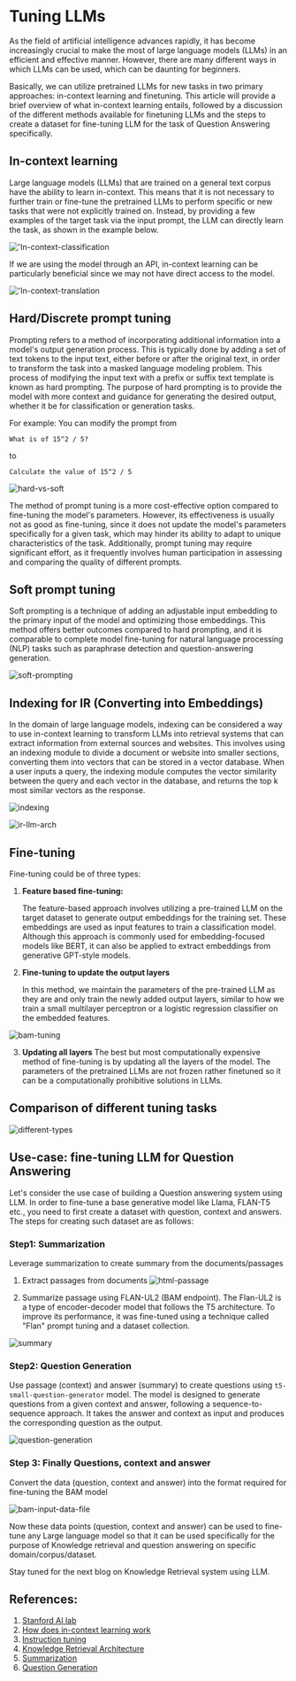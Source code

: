 # Tuning LLMs

As the field of artificial intelligence advances rapidly, it has become increasingly crucial to make the most of large language models (LLMs) in an efficient and effective manner. However, there are many different ways in which LLMs can be used, which can be daunting for beginners.

Basically, we can utilize pretrained LLMs for new tasks in two primary approaches: in-context learning and finetuning. This article will provide a brief overview of what in-context learning entails, followed by a discussion of the different methods available for finetuning LLMs and the steps to create a dataset for fine-tuning LLM for the task of Question Answering specifically.

## In-context learning
Large language models (LLMs) that are trained on a general text corpus have the ability to learn in-context. This means that it is not necessary to further train or fine-tune the pretrained LLMs to perform specific or new tasks that were not explicitly trained on. Instead, by providing a few examples of the target task via the input prompt, the LLM can directly learn the task, as shown in the example below.

!['In-context-classification](/assets/img/2023-05-02-Fine-tuning-LLMs/In-context-sentiment-classification.png)

If we are using the model through an API, in-context learning can be particularly beneficial since we may not have direct access to the model.

!['In-context-translation](/assets/img/2023-05-02-Fine-tuning-LLMs/In-context-translation.png)

## Hard/Discrete prompt tuning

Prompting refers to a method of incorporating additional information into a model's output generation process. This is typically done by adding a set of text tokens to the input text, either before or after the original text, in order to transform the task into a masked language modeling problem. This process of modifying the input text with a prefix or suffix text template is known as hard prompting. The purpose of hard prompting is to provide the model with more context and guidance for generating the desired output, whether it be for classification or generation tasks.

For example: You can modify the prompt from

```
What is of 15^2 / 5?
```

to 
```
Calculate the value of 15^2 / 5
```

![hard-vs-soft](/assets/img/2023-05-02-Fine-tuning-LLMs/hard-vs-soft.png)

The method of prompt tuning is a more cost-effective option compared to fine-tuning the model's parameters. However, its effectiveness is usually not as good as fine-tuning, since it does not update the model's parameters specifically for a given task, which may hinder its ability to adapt to unique characteristics of the task. Additionally, prompt tuning may require significant effort, as it frequently involves human participation in assessing and comparing the quality of different prompts.

## Soft prompt tuning
Soft prompting is a technique of adding an adjustable input embedding to the primary input of the model and optimizing those embeddings. This method offers better outcomes compared to hard prompting, and it is comparable to complete model fine-tuning for natural language processing (NLP) tasks such as paraphrase detection and question-answering generation.

![soft-prompting](/assets/img/2023-05-02-Fine-tuning-LLMs/soft-prompting.png)


## Indexing for IR (Converting into Embeddings)

In the domain of large language models, indexing can be considered a way to use in-context learning to transform LLMs into retrieval systems that can extract information from external sources and websites. This involves using an indexing module to divide a document or website into smaller sections, converting them into vectors that can be stored in a vector database. When a user inputs a query, the indexing module computes the vector similarity between the query and each vector in the database, and returns the top k most similar vectors as the response.

![indexing](/assets/img/2023-05-02-Fine-tuning-LLMs/indexing.png)

![ir-llm-arch](/assets/img/2023-05-02-Fine-tuning-LLMs/ir-llm-arch.png)

## Fine-tuning

Fine-tuning could be of three types:
1. **Feature based fine-tuning:**

    The feature-based approach involves utilizing a pre-trained LLM on the target dataset to generate output embeddings for the training set. These embeddings are used as input features to train a classification model. Although this approach is commonly used for embedding-focused models like BERT, it can also be applied to extract embeddings from generative GPT-style models.

2. **Fine-tuning to update the output layers**

    In this method, we maintain the parameters of the pre-trained LLM as they are and only train the newly added output layers, similar to how we train a small multilayer perceptron or a logistic regression classifier on the embedded features.

![bam-tuning](/assets/img/2023-05-02-Fine-tuning-LLMs/bam-tuning.png)

3. **Updating all layers**
The best but most computationally expensive method of fine-tuning is by updating all the layers of the model. The parameters of the pretrained LLMs are not frozen rather finetuned so it can be a computationally prohibitive solutions in LLMs.


## Comparison of different tuning tasks

![different-types](/assets/img/2023-05-02-Fine-tuning-LLMs/different-types.png)


## Use-case: fine-tuning LLM for Question Answering

Let's consider the use case of building a Question answering system using LLM. In order to fine-tune a base generative model like Llama, FLAN-T5 etc., you need to first create a dataset with question, context and answers. The steps for creating such dataset are as follows:

### Step1: Summarization
Leverage summarization to create summary from the documents/passages
1. Extract passages from documents
![html-passage](/assets/img/2023-05-02-Fine-tuning-LLMs/html-passage.png)

2. Summarize passage using FLAN-UL2 (BAM endpoint). The Flan-UL2 is a type of encoder-decoder model that follows the T5 architecture. To improve its performance, it was fine-tuned using a technique called "Flan" prompt tuning and a dataset collection.

![summary](/assets/img/2023-05-02-Fine-tuning-LLMs/summary.png)

### Step2: Question Generation
Use passage (context) and answer (summary) to create questions using `t5-small-question-generator` model. The model is designed to generate questions from a given context and answer, following a sequence-to-sequence approach. It takes the answer and context as input and produces the corresponding question as the output.
 
![question-generation](/assets/img/2023-05-02-Fine-tuning-LLMs/question-generation.png)

### Step 3: Finally Questions, context and answer
Convert the data (question, context and answer) into the format required for fine-tuning the BAM model

![bam-input-data-file](/assets/img/2023-05-02-Fine-tuning-LLMs/bam-input-data-file.png)

Now these data points (question, context and answer) can be used to fine-tune any Large language model so that it can be used specifically for the purpose of Knowledge retrieval and question answering on specific domain/corpus/dataset.

Stay tuned for the next blog on Knowledge Retrieval system using LLM.

## References:
1. [Stanford AI lab](https://www.google.com/url?sa=i&url=http%3A%2F%2Fai.stanford.edu%2Fblog%2Fin-context-learning%2F&psig=AOvVaw1aS1lHam_Zq7kXK0zElafr&ust=1683079549131000&source=images&cd=vfe&ved=0CBIQjhxqFwoTCMDU_ZbI1f4CFQAAAAAdAAAAABAE)
2. [How does in-context learning work](https://www.google.com/url?sa=i&url=http%3A%2F%2Fai.stanford.edu%2Fblog%2Funderstanding-incontext%2F&psig=AOvVaw1aS1lHam_Zq7kXK0zElafr&ust=1683079549131000&source=images&cd=vfe&ved=0CBIQjhxqFwoTCMDU_ZbI1f4CFQAAAAAdAAAAABAJ)
3. [Instruction tuning](https://www.google.com/url?sa=i&url=https%3A%2F%2Fsmilegate.ai%2Fen%2F2021%2F09%2F12%2Finstruction-tuning-flan%2F&psig=AOvVaw3_5HnnqNfpGAIFYBlZCgim&ust=1683082947402000&source=images&cd=vfe&ved=0CBIQjhxqFwoTCPD3vdvS1f4CFQAAAAAdAAAAABAb)
4. [Knowledge Retrieval Architecture](https://mattboegner.com/knowledge-retrieval-architecture-for-llms/)
5. [Summarization](https://www.google.com/url?sa=i&url=https%3A%2F%2Fwww.width.ai%2Fpost%2F4-long-text-summarization-methods&psig=AOvVaw2OYXx9QQ-JTFo1JOTKN3dl&ust=1683128146764000&source=images&cd=vfe&ved=0CBIQjhxqFwoTCLCZj9n71v4CFQAAAAAdAAAAABAE)
6. [Question Generation](https://www.google.com/url?sa=i&url=https%3A%2F%2Fwww.mdpi.com%2F2076-3417%2F11%2F21%2F10267&psig=AOvVaw38suC0fCJVvX6jJvaNDB_0&ust=1683128620588000&source=images&cd=vfe&ved=0CBIQjhxqFwoTCPijj-781v4CFQAAAAAdAAAAABA4)